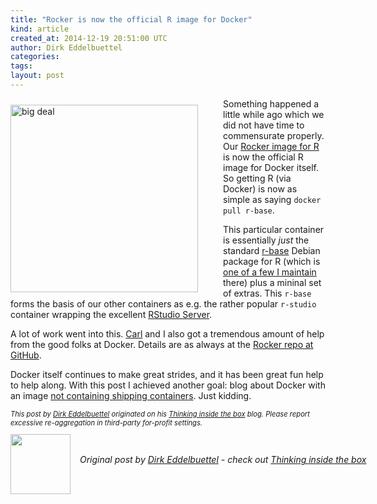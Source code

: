 ```yaml
---
title: "Rocker is now the official R image for Docker"
kind: article
created_at: 2014-12-19 20:51:00 UTC
author: Dirk Eddelbuettel
categories: 
tags: 
layout: post
---
```

<p><img alt="big deal" style="float:left;margin:10px 40px 10px 0;" width="300"
     src="http://www.quickmeme.com/img/02/02e43a111301757e9ec260cb458f546ec9f1c32ef8a34adba26fb13011d30cb6.jpg"/></p>
<p>Something happened a little while ago which we did not have time to commensurate properly. Our <a href="http://dirk.eddelbuettel.com/blog/2014/10/23#introducing_rocker">Rocker image for R</a> is now the official R image for Docker itself. So getting R (via Docker) is now as simple as saying <code>docker pull r-base</code>.</p>
<p>This particular container is essentially <em>just</em> the standard <a href="https://tracker.debian.org/pkg/r-base">r-base</a> Debian package for R (which is <a href="https://qa.debian.org/developer.php?email=edd%40debian.org">one of a few I maintain</a> there) plus a mininal set of extras. This <code>r-base</code> forms the basis of our other containers as e.g. the rather popular <code>r-studio</code> container wrapping the excellent <a href="http://www.rstudio.com/products/rstudio">RStudio Server</a>.</p>
<p>A lot of work went into this. <a href="http://www.carlboettiger.info/">Carl</a> and I also got a tremendous amount of help from the good folks at Docker. Details are as always at the <a href="https://github.com/rocker-org/rocker">Rocker repo at GitHub</a>.</p>
<p>Docker itself continues to make great strides, and it has been great fun help to help along. With this post I achieved another goal: blog about Docker with an image <a href="https://twitter.com/solomonstre/status/538813036320923648">not containing shipping containers</a>. Just kidding.</p>
<p style="font-size:80%; font-style:italic;">
This post by <a href="http://dirk.eddelbuettel.com">Dirk Eddelbuettel</a> originated on his <a href="http://dirk.eddelbuettel.com/blog/">Thinking inside the box</a> blog. Please report excessive re-aggregation in third-party for-profit settings.
</p><div class="author">
  <img src="" style="width: 96px; height: 96;">
  <span style="position: absolute; padding: 32px 15px;">
    <i>Original post by <a href="http://twitter.com/">Dirk Eddelbuettel</a> - check out <a href="http://dirk.eddelbuettel.com/blog">Thinking inside the box   </a></i>
  </span>
</div>

